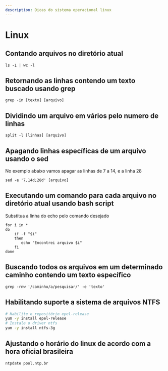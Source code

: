 ```yaml
---
description: Dicas do sistema operacional linux
---
```


# Linux

## Contando arquivos no diretório atual

```text
ls -1 | wc -l
```

## Retornando as linhas contendo um texto buscado usando grep

```text
grep -in [texto] [arquivo]
```

## Dividindo um arquivo em vários pelo numero de linhas

```text
split -l [linhas] [arquivo]
```

## Apagando linhas específicas de um arquivo usando o sed

No exemplo abaixo vamos apagar as linhas de 7 a 14, e a linha 28

```text
sed -e '7,14d;28d' [arquivo]
```

## Executando um comando para cada arquivo no diretório atual usando bash script

Substitua a linha do echo pelo comando desejado

```text
for i in * 
do
    if -f "$i" 
    then
       echo "Encontrei arquivo $i"
    fi
done

```

## Buscando todos os arquivos em um determinado caminho contendo um texto específico

```text
grep -rnw '/caminho/a/pesquisar/' -e 'texto'
```

## Habilitando suporte a sistema de arquivos NTFS

```bash
# Habilite o repositório epel-release
yum -y install epel-release
# Instale o driver ntfs
yum -y install ntfs-3g
```

## Ajustando o horário do linux de acordo com a hora oficial brasileira

```bash
ntpdate pool.ntp.br
```

